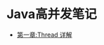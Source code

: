 # Java高并发笔记

- [第一章:Thread 详解](https://github.com/2293736867/CSBookNotes/blob/main/JavaConcurrency/Chapter1/README.md)
